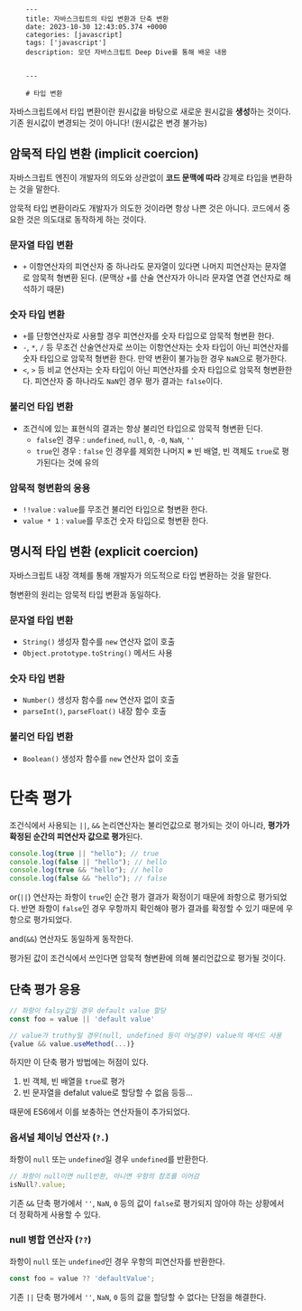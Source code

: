 

        ---
        title: 자바스크립트의 타입 변환과 단축 변환
        date: 2023-10-30 12:43:05.374 +0000
        categories: [javascript]
        tags: ['javascript']
        description: 모던 자바스크립트 Deep Dive를 통해 배운 내용
        
        
        ---

        # 타입 변환
자바스크립트에서 타입 변환이란 원시값을 바탕으로 새로운 원시값을 **생성**하는 것이다.
기존 원시값이 변경되는 것이 아니다! (원시값은 변경 불가능)

## 암묵적 타입 변환 (implicit coercion)
자바스크립트 엔진이 개발자의 의도와 상관없이 **코드 문맥에 따라** 강제로 타입을 변환하는 것을 말한다.

암묵적 타입 변환이라도 개발자가 의도한 것이라면 항상 나쁜 것은 아니다. 코드에서 중요한 것은 의도대로 동작하게 하는 것이다.

### 문자열 타입 변환
- `+` 이항연산자의 피연산자 중 하나라도 문자열이 있다면 나머지 피연산자는 문자열로 암묵적 형변환 된다. 
(문맥상 `+`를 산술 연산자가 아니라 문자열 연결 연산자로 해석하기 때문)

### 숫자 타입 변환
- `+`를 단항연산자로 사용할 경우 피연산자를 숫자 타입으로 암묵적 형변환 한다.
- `-`, `*`, `/` 등 무조건 산술연산자로 쓰이는 이항연산자는 숫자 타입이 아닌 피연산자를 숫자 타입으로 암묵적 형변환 한다.
만약 변환이 불가능한 경우 `NaN`으로 평가한다.
- `<`, `>` 등 비교 연산자는 숫자 타입이 아닌 피연산자를 숫자 타입으로 암묵적 형변환한다.
피연산자 중 하나라도 `NaN`인 경우 평가 결과는 `false`이다.

### 불리언 타입 변환
- 조건식에 있는 표현식의 결과는 항상 불리언 타입으로 암묵적 형변환 딘다.
  - `false`인 경우 : `undefined`, `null`, `0`, `-0`, `NaN`, `''`
  - `true`인 경우 : `false` 인 경우를 제외한 나머지
  ※ 빈 배열, 빈 객체도 `true`로 평가된다는 것에 유의
  
### 암묵적 형변환의 응용

- `!!value` : `value`를 무조건 불리언 타입으로 형변환 한다.
- `value * 1` : `value`를 무조건 숫자 타입으로 형변환 한다.

## 명시적 타입 변환 (explicit coercion)
자바스크립트 내장 객체를 통해 개발자가 의도적으로 타입 변환하는 것을 말한다.

형변환의 원리는 암묵적 타입 변환과 동일하다.

### 문자열 타입 변환
- `String()` 생성자 함수를 `new` 연산자 없이 호출
- `Object.prototype.toString()` 메서드 사용

### 숫자 타입 변환
- `Number()` 생성자 함수를 `new` 연산자 없이 호출
- `parseInt()`, `parseFloat()` 내장 함수 호출

### 불리언 타입 변환
- `Boolean()` 생성자 함수를 `new` 연산자 없이 호출

# 단축 평가

조건식에서 사용되는 `||`, `&&` 논리연산자는 불리언값으로 평가되는 것이 아니라, **평가가 확정된 순간의 피연산자 값으로 평가**된다.

```javascript
console.log(true || "hello"); // true
console.log(false || "hello"); // hello
console.log(true && "hello"); // hello
console.log(false && "hello"); // false
```

or(`||`) 연산자는 좌항이 `true`인 순간 평가 결과가 확정이기 때문에 좌항으로 평가되었다.
반면 좌항이 `false`인 경우 우항까지 확인해야 평가 결과를 확정할 수 있기 때문에 우항으로 평가되었다.

and(`&&`) 연산자도 동일하게 동작한다.

평가된 값이 조건식에서 쓰인다면 암묵적 형변환에 의해 불리언값으로 평가될 것이다.

## 단축 평가 응용
```javascript
// 좌항이 falsy값일 경우 default value 할당
const foo = value || 'default value'

// value가 truthy일 경우(null, undefined 등이 아닐경우) value의 메서드 사용
{value && value.useMethod(...)}
```

하지만 이 단축 평가 방법에는 허점이 있다.
1. 빈 객체, 빈 배열을 `true`로 평가
2. 빈 문자열을 defalut value로 할당할 수 없음
등등...

때문에 ES6에서 이를 보충하는 연산자들이 추가되었다.

### 옵셔널 체이닝 연산자 (`?.`)

좌항이 `null` 또는 `undefined`일 경우 `undefined`를 반환한다.

```javascript
// 좌항이 null이면 null반환, 아니면 우항의 참조를 이어감
isNull?.value; 
```

기존 `&&` 단축 평가에서 `''`, `NaN`, `0` 등의 값이 `false`로 평가되지 않아야 하는 상황에서 더 정확하게 사용할 수 있다.

### null 병합 연산자 (`??`)

좌항이 `null` 또는 `undefined`인 경우 우항의 피연산자를 반환한다.

```javascript
const foo = value ?? 'defaultValue';
```

기존 `||` 단축 평가에서 `''`, `NaN`, `0` 등의 값을 할당할 수 없다는 단점을 해결한다.

        